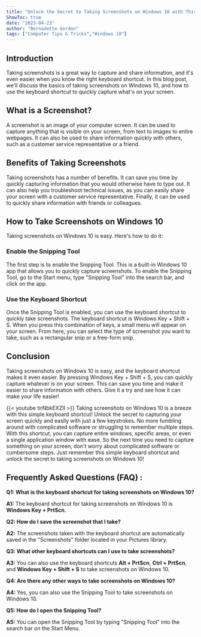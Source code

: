 ```yaml
---
title: "Unlock the Secret to Taking Screenshots on Windows 10 with This Simple Keyboard Shortcut!"
ShowToc: true 
date: "2023-04-23"
author: "Bernadette Gordon" 
tags: ["Computer Tips & Tricks","Windows 10"]
---
```

## Introduction

Taking screenshots is a great way to capture and share information, and it's even easier when you know the right keyboard shortcut. In this blog post, we'll discuss the basics of taking screenshots on Windows 10, and how to use the keyboard shortcut to quickly capture what's on your screen.

## What is a Screenshot?

A screenshot is an image of your computer screen. It can be used to capture anything that is visible on your screen, from text to images to entire webpages. It can also be used to share information quickly with others, such as a customer service representative or a friend.

## Benefits of Taking Screenshots

Taking screenshots has a number of benefits. It can save you time by quickly capturing information that you would otherwise have to type out. It can also help you troubleshoot technical issues, as you can easily share your screen with a customer service representative. Finally, it can be used to quickly share information with friends or colleagues.

## How to Take Screenshots on Windows 10

Taking screenshots on Windows 10 is easy. Here's how to do it:

### Enable the Snipping Tool

The first step is to enable the Snipping Tool. This is a built-in Windows 10 app that allows you to quickly capture screenshots. To enable the Snipping Tool, go to the Start menu, type "Snipping Tool" into the search bar, and click on the app.

### Use the Keyboard Shortcut

Once the Snipping Tool is enabled, you can use the keyboard shortcut to quickly take screenshots. The keyboard shortcut is Windows Key + Shift + S. When you press this combination of keys, a small menu will appear on your screen. From here, you can select the type of screenshot you want to take, such as a rectangular snip or a free-form snip.

## Conclusion

Taking screenshots on Windows 10 is easy, and the keyboard shortcut makes it even easier. By pressing Windows Key + Shift + S, you can quickly capture whatever is on your screen. This can save you time and make it easier to share information with others. Give it a try and see how it can make your life easier!

{{< youtube tirNbkEXZII >}} 
Taking screenshots on Windows 10 is a breeze with this simple keyboard shortcut! Unlock the secret to capturing your screen quickly and easily with just a few keystrokes. No more fumbling around with complicated software or struggling to remember multiple steps. With this shortcut, you can capture entire windows, specific areas, or even a single application window with ease. So the next time you need to capture something on your screen, don't worry about complicated software or cumbersome steps. Just remember this simple keyboard shortcut and unlock the secret to taking screenshots on Windows 10!

## Frequently Asked Questions (FAQ) :
**Q1: What is the keyboard shortcut for taking screenshots on Windows 10?**

**A1:** The keyboard shortcut for taking screenshots on Windows 10 is **Windows Key + PrtScn**.

**Q2: How do I save the screenshot that I take?**

**A2:** The screenshots taken with the keyboard shortcut are automatically saved in the "Screenshots" folder located in your Pictures library.

**Q3: What other keyboard shortcuts can I use to take screenshots?**

**A3:** You can also use the keyboard shortcuts **Alt + PrtScn**, **Ctrl + PrtScn**, and **Windows Key + Shift + S** to take screenshots on Windows 10.

**Q4: Are there any other ways to take screenshots on Windows 10?**

**A4:** Yes, you can also use the Snipping Tool to take screenshots on Windows 10.

**Q5: How do I open the Snipping Tool?**

**A5:** You can open the Snipping Tool by typing "Snipping Tool" into the search bar on the Start Menu.




